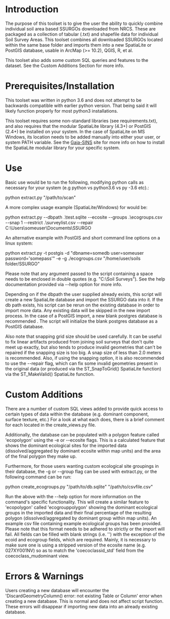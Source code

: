 # Introduction #
The purpose of this toolset is to give the user the ability to quickly combine individual soil area based SSURGOs downloaded from NRCS. These are packaged as a collection of tabular (.txt) and shapefile data for individual Soil Survey Areas.  This toolset combines all downloaded SSURGOs located within the same base folder and imports them into a new SpatiaLite or PostGIS database, usable in ArcMap (>= 10.2), QGIS, R, et al.

This toolset also adds some custom SQL queries and features to the dataset.  See the Custom Additions Section for more info.

# Prerequisites/Installation #
This toolset was written in python 3.6 and does not attempt to be backwards compatible with earlier python version. That being said it will likely function properly for most python3 installations.

This toolset requires some non-standard libraries (see requirements.txt), and also requires that the modular SpatiaLite library (4.3+) or PostGIS (2.4+) be installed on your system. In the case of SpatiaLite on MS Windows, its location needs to be added manually into either your user, or system PATH variable. See the [Gaia-SINS](https://www.gaia-gis.it/gaia-sins/) site for more info on how to install the SpatiaLite modular library for your specific system. 

# Use #
Basic use would be to run the following, modifying python calls as necessary for your system (e.g python vs python3.6 vs py -3.6 etc).: 

python extract.py "/path/to/scan"

A more complex usage example (SpatiaLite/Windows) for would be:

python extract.py --dbpath .\test.sqlite --ecosite --groups .\ecogroups.csv --snap 1 --restrict .\surveylist.csv --repair C:\Users\someuser\Documents\SSURGO

An alternative example with PostGIS and short command line options on a linux system:

python extract.py -t postgis -d "dbname=somedb user=someuser password='somepass'" -e -g ./ecogroups.csv "/home/user/soils folder/SSURGO"

Please note that any argument passed to the script containing a space needs to be enclosed in double quotes (e.g. "C:\Soil Surveys"). See the help documentation provided via --help option for more info. 

Depending on if the dbpath the user supplied already exists, this script will create a new SpatiaLite database and import the SSURGO data into it. If the db path exists, his script can be rerun on the existing database in order to import more data.  Any existing data will be skipped in the new import process. In the case of a PostGIS import, a new blank postgres database is recommended .  The script will initialize the blank postgres database as a PostGIS database.

Also note that snapping grid size should be used carefully. It can be useful to fix linear artifacts produced from joining soil surveys that don't quite meet up exactly, but also tends to produce invalid geometries that can't be repaired if the snapping size is too big.  A snap size of less than 2.0 meters is recommended.  Also, if using the snapping option, it is also recommended to use the --repair flag, which can fix some invalid geometries present in the original data (or produced via the ST_SnapToGrid() SpatiaLite function) via the ST_MakeValid() SpatiaLite function.

# Custom Additions #
There are a number of custom SQL views added to provide quick access to certain types of data within the database (e.g. dominant component, surface texture, etc.)  For a look at what each does, there is a brief comment for each located in the create_views.py file. 

Additionally, the database can be populated with a polygon feature called 'ecopolygon' using the -e or --ecosite flags. This is a calculated feature that shows the dominant ecological sites for the imported data (dissolved/aggregated by dominant ecosite within map units) and the area of the final polygon they make up.

Furthermore, for those users wanting custom ecological site groupings in their database, the -g or --group flag can be used with extract.py, or the following command can be run:

python create_ecogroups.py "/path/to/db.sqlite" "/path/to/csvfile.csv"

Run the above with the --help option for more information on the command's specific functionality.  This will create a similar feature to 'ecopolygon' called 'ecogrouppolygon' showing the dominant ecological groups in the imported data and their final percentage of the resulting polygon (dissolved/aggregated by dominant group within map units).  An example csv file containing example ecological groups has been provided. Please note that this format needs to be adhered to strictly or the import will fail. All fields can be filled with blank strings (i.e. '') with the exception of the ecoid and ecogroup fields, which are required. Mainly, it is necessary to make sure one is using a stripped version of the ecosite name (e.g. 027XY001NV) so as to match the 'coecoclassid_std' field from the coecoclass_mudominant view.

# Errors & Warnings #
Users creating a new database will encounter the 'DiscardGeometryColumn() error: not existing Table or Column' error when creating a new database.  This is normal and does not affect script function. These errors will disappear if importing new data into an already existing database.